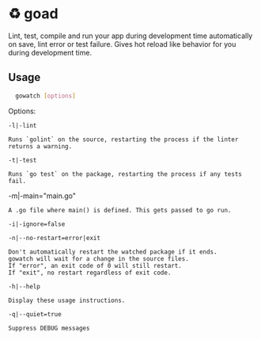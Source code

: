 # :recycle: goad

Lint, test, compile and run your app during development time automatically on save, lint error or test failure. 
Gives hot reload like behavior for you during development time.

## Usage
```sh
  gowatch [options]
```

Options:

  `-l|-lint`
  
    Runs `golint` on the source, restarting the process if the linter returns a warning.
    
  `-t|-test`
  
    Runs `go test` on the package, restarting the process if any tests fail.
    
  -m|-main="main.go"
  
    A .go file where main() is defined. This gets passed to go run.

  `-i|-ignore=false`
  
  `-n|--no-restart=error|exit`
  
    Don't automatically restart the watched package if it ends.
    gowatch will wait for a change in the source files.
    If "error", an exit code of 0 will still restart.
    If "exit", no restart regardless of exit code.

  `-h|--help`
  
    Display these usage instructions.

  `-q|--quiet=true`
  
    Suppress DEBUG messages

